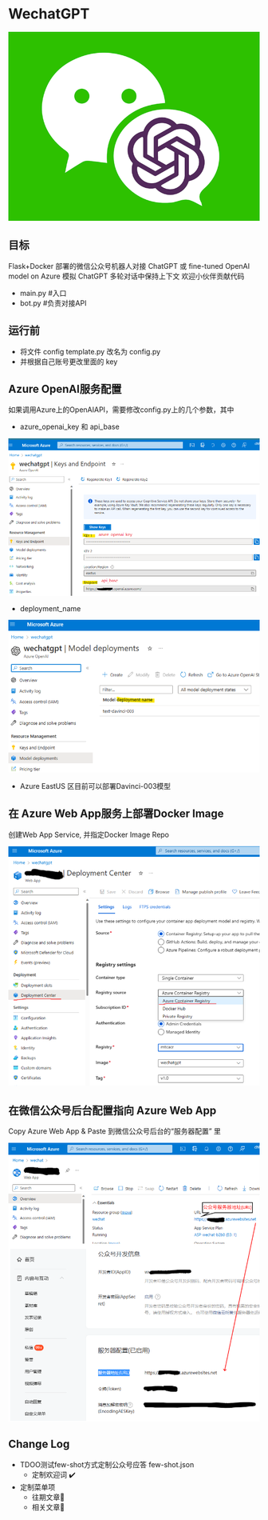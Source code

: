 # WechatGPT
![Alt Text](./media/wechatgpt.png)
## 目标

Flask+Docker 部署的微信公众号机器人对接 ChatGPT 或 fine-tuned OpenAI model on Azure
模拟 ChatGPT 多轮对话中保持上下文
欢迎小伙伴贡献代码

- main.py #入口
- bot.py #负责对接API

## 运行前

- 将文件 config template.py 改名为 config.py
- 并根据自己账号更改里面的 key

## Azure OpenAI服务配置
如果调用Azure上的OpenAIAPI，需要修改config.py上的几个参数，其中
- azure_openai_key 和 api_base

![Alt Text](./media/api_base_config.png)

- deployment_name

![Alt Text](./media/deployment_config.png)

- Azure EastUS 区目前可以部署Davinci-003模型

## 在 Azure Web App服务上部署Docker Image
创建Web App Service, 并指定Docker Image Repo

![Alt Text](./media/AzureWebApp.png)

## 在微信公众号后台配置指向 Azure Web App

Copy Azure Web App & Paste 到微信公众号后台的“服务器配置” 里

![Alt Text](./media/wechat_config.png)

## Change Log

- TDOO测试few-shot方式定制公众号应答 few-shot.json
    + 定制欢迎词 ✔️
- 定制菜单项
    + 往期文章🚧
    + 相关文章🚧

